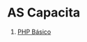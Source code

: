 # AS Capacita

1. [PHP Básico](https://github.com/agenciasys/as-capacita/blob/master/PHP-basics/README.md#php---n%C3%ADvel-b%C3%A1sico)
